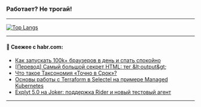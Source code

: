 ### Работает? Не трогай!

---
<!--
#### 🛠️ Technical stack:

![Java](https://img.shields.io/badge/Java-informational?logo=Oracle&style=flat&logoColor=white&color=FF4500)
![Kotlin](https://img.shields.io/badge/Kotlin-informational?logo=Kotlin&style=flat&logoColor=white&color=774D97)
![TS](https://img.shields.io/badge/TypeScript-informational?logo=typeScript&style=flat&logoColor=black&color=017acc)
![Python](https://img.shields.io/badge/Python-informational?logo=Python&style=flat&logoColor=black&color=ffdd54) <br>
![Spring](https://img.shields.io/badge/Spring-informational?logo=Spring&style=flat&logoColor=white&color=6DB33F) 
![SpringBoot](https://img.shields.io/badge/SpringBoot-informational?logo=SpringBoot&style=flat&logoColor=white&color=6DB33F)
![Nest](https://img.shields.io/badge/NestJS-informational?logo=NestJS&style=flat&logoColor=white&color=E0234E) 
![NodeJS](https://img.shields.io/badge/NodeJS-informational?logo=node.js&style=flat&logoColor=white&color=70A760)<br>
![PostgreSQL](https://img.shields.io/badge/PostgreSQL-informational?logo=PostgreSQL&style=flat&logoColor=white&color=DAA520)
![MongoDB](https://img.shields.io/badge/MongoDB-informational?logo=MongoDB&style=flat&logoColor=white&color=870000)
![Apache](https://img.shields.io/badge/Apache-informational?logo=apache&style=flat&logoColor=white&color=f74e28)

___ 
-->

<!--- #### 🛠️ : --->

[![Top Langs](https://github-readme-stats-82jvfl3w3-advtsettinggmailcoms-projects.vercel.app/api/top-langs/?username=zloylis&langs_count=10&hide_title=true&title_color=e6edf3&size_weight=0.5&count_weight=0.5&layout=compact&hide_progress=true&hide_border=true&theme=dracula&hide=css,makefile,cmake)](https://github.com/zloylis)

<!---


####  :octocat:&nbsp;&nbsp; Статистика:

![GitHub stats](https://github-readme-stats-u2qms2cxw-advtsettinggmailcoms-projects.vercel.app/api?username=zloylis&show_icons=true&hide_border=true&theme=dracula&title_color=e6edf3&include_all_commits=true&count_private=true&hide_rank=false&hide_title=true&rank_icon=github)
-->
---

#### 💬 Свежее с habr.com:

<!-- BLOG-POST-LIST:START -->
- [Как запускать 100k+ браузеров в день и спать спокойно](https://habr.com/ru/companies/tbank/articles/957648/?utm_source=habrahabr&utm_medium=rss&utm_campaign=957648)
- [[Перевод] Самый большой секрет HTML: тег &amp;lt;output&amp;gt;](https://habr.com/ru/articles/957618/?utm_source=habrahabr&utm_medium=rss&utm_campaign=957618)
- [Что такое Таксономия «Точно в Срок»?](https://habr.com/ru/articles/957598/?utm_source=habrahabr&utm_medium=rss&utm_campaign=957598)
- [Основы работы с Terraform в Selectel на примере Managed Kubernetes](https://habr.com/ru/companies/selectel/articles/957280/?utm_source=habrahabr&utm_medium=rss&utm_campaign=957280)
- [Explyt 5.0 на Joker: поддержка Rider и новый тестовый агент](https://habr.com/ru/companies/explyt/articles/957510/?utm_source=habrahabr&utm_medium=rss&utm_campaign=957510)
<!-- BLOG-POST-LIST:END -->

---
